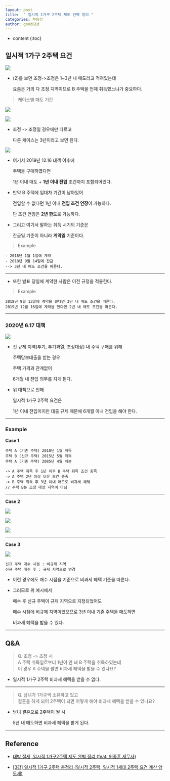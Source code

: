 ```yaml
---
layout: post
title:  " 일시적 1가구 2주택 제도 완벽 정리 "
categories: 부동산
author: goodGid
---
```

* content
{:toc}

## 일시적 1가구 2주택 요건

![](/assets/img/house/House-Temporary-1-family-2-houses_1.png)

* (2)를 보면 조정->조정은 1~3년 내 매도라고 적혀있는데

  요즘은 거의 다 조정 지역이므로 B 주택을 언제 취득했느냐가 중요하다.



> 케이스별 매도 기간

![](/assets/img/house/House-Temporary-1-family-2-houses_3.png)

![](/assets/img/house/House-Temporary-1-family-2-houses_4.png)

* 조정 -> 조정일 경우에만 다르고

  다른 케이스는 3년이라고 보면 된다.

![](/assets/img/house/House-Temporary-1-family-2-houses_2.png)

* 여기서 2019년 12.16 대책 이후에 

  주택을 구매하였다면

  1년 이내 매도 + **1년 이내 전입** 조건까지 포함되어있다.

* 만약 B 주택에 임대차 기간이 남아있어

  전입할 수 없다면 1년 이내 **전입 조건 연장**이 가능하다.

  단 조건 연장은 **2년 한도**로 가능하다.

* 그리고 여기서 말하는 취득 시기의 기준은

  잔금일 기준이 아니라 **계약일** 기준이다.

> Example

```
- 2018년 1월 1일에 계약
- 2018년 9월 14일에 잔금
--> 3년 내 매도 조건을 따른다.
```

---

* 또한 발표 당일에 계약한 사람은 이전 규정을 적용한다.

> Example

```
2018년 9월 13일에 계약을 했다면 3년 내 매도 조건을 따른다.
2019년 12월 16일에 계약을 했다면 2년 내 매도 조건을 따른다.
```

---

### 2020년 6.17 대책

![](/assets/img/house/House-Temporary-1-family-2-houses_9.png)

* 전 규제 지역(투기, 투기과열, 조정대상) 내 주택 구매를 위해

  주택담보대출을 받는 경우

  주택 가격과 관계없이 

  6개월 내 전입 의무를 지게 된다.

* 위 대책으로 인해

  일시적 1가구 2주택 요건은

  1년 이내 전입이지만 대출 규제 때문에 6개월 이내 전입을 해야 한다.

---

### Example

**Case 1**

```
주택 A (기존 주택) 2010년 1월 취득
주택 B (신규 주택) 2015년 5월 취득
주택 A (기존 주택) 2085년 4월 처분

-> A 주택 취득 후 1년 이후 B 주택 취득 조건 충족
-> A 주택 2년 이상 보유 조건 충족
-> B 주택 취득 후 3년 이내 매도로 비과세 혜택
// 주택 B는 조정 대상 지역이 아님
```

---

**Case 2**

![](/assets/img/house/House-Temporary-1-family-2-houses_5.png)

![](/assets/img/house/House-Temporary-1-family-2-houses_6.png)

![](/assets/img/house/House-Temporary-1-family-2-houses_7.png)

---

**Case 3**

![](/assets/img/house/House-Temporary-1-family-2-houses_8.png)

```
신규 주택 매수 시점 : 비규제 지역
신규 주택 매수 후 : 규제 지역으로 변경
```
* 이런 경우에도 매수 시점을 기준으로 비과세 혜택 기준을 따른다.

* 그러므로 위 예시에서

  매수 후 신규 주택이 규제 지역으로 지정되었어도

  매수 시점에 비규제 지역이었으므로 3년 이내 기존 주택을 매도하면

  비과세 혜택을 받을 수 있다.


---

## Q&A

> Q. 조정 -> 조정 시 <br> A 주택 취득일로부터 1년이 안 돼 B 주택을 취득하였는데 <br> 이 경우 A 주택을 팔면 비과세 혜택을 받을 수 있나요?

* 일시적 1가구 2주택 비과세 혜택을 받을 수 없다.

---

> Q. 남녀가 1가구씩 소유하고 있고 <br> 결혼을 하게 되어 2주택이 되면 어떻게 해야 비과세 혜택을 받을 수 있나요?

* 남녀 결혼으로 2주택이 될 시 

  5년 내 매도하면 비과세 혜택을 받게 된다.

---

## Reference

* [대박 절세, 일시적 1가구2주택 제도 완벽 정리 (feat. 원종훈 세무사)](https://www.youtube.com/watch?v=ePCVLTxEn34)

* [[3강] 일시적 1가구 2주택 총정리 (일시적 2주택, 일시적 1세대 2주택 요건 계산 양도세)](https://www.youtube.com/watch?v=eknffZ-JVxc)